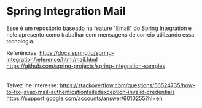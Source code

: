# Spring Integration Mail

Esse é um repositório baseado na feature "Email" do Spring Integration e nele apresento como trabalhar com mensagens de correio utilizando essa tecnologia.

Referências:
https://docs.spring.io/spring-integration/reference/html/mail.html <br>
https://github.com/spring-projects/spring-integration-samples <br>
<br>
<br>
Talvez lhe interesse:
https://stackoverflow.com/questions/56524735/how-to-fix-javax-mail-authenticationfailedexception-invalid-credentials <br>
https://support.google.com/accounts/answer/6010255?hl=en <br>

